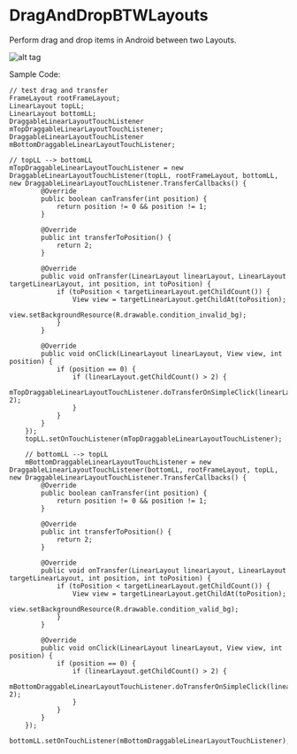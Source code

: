 DragAndDropBTWLayouts
=====================

Perform drag and drop items in Android between two Layouts.

![alt tag](http://i.imgur.com/8hnlfAj.jpg?2)

Sample Code:

    // test drag and transfer
    FrameLayout rootFrameLayout;
    LinearLayout topLL;         
    LinearLayout bottomLL;
    DraggableLinearLayoutTouchListener mTopDraggableLinearLayoutTouchListener;
    DraggableLinearLayoutTouchListener mBottomDraggableLinearLayoutTouchListener;
    
    // topLL --> bottomLL
    mTopDraggableLinearLayoutTouchListener = new DraggableLinearLayoutTouchListener(topLL, rootFrameLayout, bottomLL, new DraggableLinearLayoutTouchListener.TransferCallbacks() {
            @Override
            public boolean canTransfer(int position) {
                return position != 0 && position != 1;
            }

            @Override
            public int transferToPosition() {
                return 2;
            }

            @Override
            public void onTransfer(LinearLayout linearLayout, LinearLayout targetLinearLayout, int position, int toPosition) {
                if (toPosition < targetLinearLayout.getChildCount()) {
                    View view = targetLinearLayout.getChildAt(toPosition);
                    view.setBackgroundResource(R.drawable.condition_invalid_bg);
                }
            }

            @Override
            public void onClick(LinearLayout linearLayout, View view, int position) {
                if (position == 0) {
                    if (linearLayout.getChildCount() > 2) {
                        mTopDraggableLinearLayoutTouchListener.doTransferOnSimpleClick(linearLayout.getChildAt(2), 2);
                    }
                }
            }
        });
        topLL.setOnTouchListener(mTopDraggableLinearLayoutTouchListener);

        // bottomLL --> topLL
        mBottomDraggableLinearLayoutTouchListener = new DraggableLinearLayoutTouchListener(bottomLL, rootFrameLayout, topLL, new DraggableLinearLayoutTouchListener.TransferCallbacks() {
            @Override
            public boolean canTransfer(int position) {
                return position != 0 && position != 1;
            }

            @Override
            public int transferToPosition() {
                return 2;
            }

            @Override
            public void onTransfer(LinearLayout linearLayout, LinearLayout targetLinearLayout, int position, int toPosition) {
                if (toPosition < targetLinearLayout.getChildCount()) {
                    View view = targetLinearLayout.getChildAt(toPosition);
                    view.setBackgroundResource(R.drawable.condition_valid_bg);
                }
            }

            @Override
            public void onClick(LinearLayout linearLayout, View view, int position) {
                if (position == 0) {
                    if (linearLayout.getChildCount() > 2) {
                        mBottomDraggableLinearLayoutTouchListener.doTransferOnSimpleClick(linearLayout.getChildAt(2), 2);
                    }
                }
            }
        });
        bottomLL.setOnTouchListener(mBottomDraggableLinearLayoutTouchListener);
